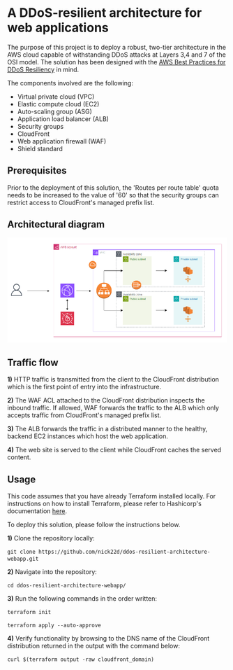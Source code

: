 # A DDoS-resilient architecture for web applications

The purpose of this project is to deploy a robust, two-tier architecture in the AWS cloud capable of withstanding DDoS attacks at Layers 3,4 and 7 of the OSI model. The solution has been designed with the [AWS Best Practices for DDoS Resiliency](https://docs.aws.amazon.com/whitepapers/latest/aws-best-practices-ddos-resiliency/aws-best-practices-ddos-resiliency.html) in mind.

The components involved are the following:

* Virtual private cloud (VPC)
* Elastic compute cloud (EC2)
* Auto-scaling group (ASG)
* Application load balancer (ALB)
* Security groups
* CloudFront
* Web application firewall (WAF)
* Shield standard

## Prerequisites

Prior to the deployment of this solution, the 'Routes per route table' quota needs to be increased to the value of '60' so that the security groups can restrict access to CloudFront's managed prefix list.

## Architectural diagram
![Diagram](images/diagram.png)

## Traffic flow

**1)** HTTP traffic is transmitted from the client to the CloudFront distribution which is the first point of entry into the infrastructure.

**2)** The WAF ACL attached to the CloudFront distribution inspects the inbound traffic. If allowed, WAF forwards the traffic to the ALB which only accepts traffic from CloudFront's managed prefix list.

**3)** The ALB forwards the traffic in a distributed manner to the healthy, backend EC2 instances which host the web application.

**4)** The web site is served to the client while CloudFront caches the served content.

## Usage
This code assumes that you have already Terraform installed locally. For instructions on how to install Terraform, please refer to Hashicorp's documentation [here](https://developer.hashicorp.com/terraform/install).

To deploy this solution, please follow the instructions below.

**1)** Clone the repository locally:

```
git clone https://github.com/nick22d/ddos-resilient-architecture-webapp.git
```

**2)** Navigate into the repository:

```
cd ddos-resilient-architecture-webapp/
```

**3)** Run the following commands in the order written:

```
terraform init
```

```
terraform apply --auto-approve
```

**4)** Verify functionality by browsing to the DNS name of the CloudFront distribution returned in the output with the command below:

```
curl $(terraform output -raw cloudfront_domain)  
```  